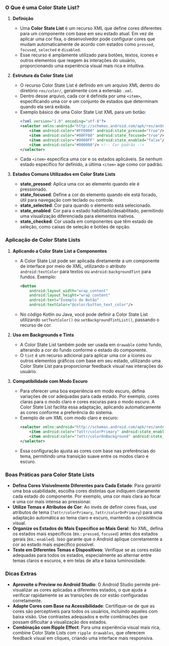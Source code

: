 ### O Que é uma Color State List?

1. **Definição**
   - Uma **Color State List** é um recurso XML que define cores diferentes para um componente com base em seu estado atual. Em vez de aplicar uma cor fixa, o desenvolvedor pode configurar cores que mudam automaticamente de acordo com estados como `pressed`, `focused`, `selected` e `disabled`.
   - Esse recurso é amplamente utilizado para botões, textos, ícones e outros elementos que reagem às interações do usuário, proporcionando uma experiência visual mais rica e intuitiva.

2. **Estrutura da Color State List**
   - O recurso Color State List é definido em um arquivo XML dentro do diretório `res/color/`, geralmente com a extensão `.xml`.
   - Dentro desse arquivo, cada cor é definida por uma `<item>`, especificando uma cor e um conjunto de estados que determinam quando ela será exibida.
   - Exemplo básico de uma Color State List XML para um botão:
     ```xml
     <?xml version="1.0" encoding="utf-8"?>
     <selector xmlns:android="http://schemas.android.com/apk/res/android">
         <item android:color="#FF0000" android:state_pressed="true"/> <!-- Cor ao pressionar -->
         <item android:color="#00FF00" android:state_focused="true"/> <!-- Cor ao focar -->
         <item android:color="#0000FF" android:state_enabled="false"/> <!-- Cor desabilitado -->
         <item android:color="#000000"/> <!-- Cor padrão -->
     </selector>
     ```
   - Cada `<item>` especifica uma cor e os estados aplicáveis. Se nenhum estado específico for definido, a última `<item>` age como cor padrão.

3. **Estados Comuns Utilizados em Color State Lists**
   - **state_pressed**: Aplica uma cor ao elemento quando ele é pressionado.
   - **state_focused**: Define a cor do elemento quando ele está focado, útil para navegação com teclado ou controle.
   - **state_selected**: Cor para quando o elemento está selecionado.
   - **state_enabled**: Cor para o estado habilitado/desabilitado, permitindo uma visualização diferenciada para elementos inativos.
   - **state_checked**: Cor usada em componentes que têm estado de seleção, como caixas de seleção e botões de opção.

### Aplicação de Color State Lists

1. **Aplicando a Color State List a Componentes**
   - A Color State List pode ser aplicada diretamente a um componente de interface por meio de XML, utilizando o atributo `android:textColor` para textos ou `android:backgroundTint` para fundos. Exemplo:
     ```xml
     <Button
         android:layout_width="wrap_content"
         android:layout_height="wrap_content"
         android:text="Exemplo de Botão"
         android:textColor="@color/button_text_color"/>
     ```
   - No código Kotlin ou Java, você pode definir a Color State List utilizando `setTextColor()` ou `setBackgroundTintList()`, passando o recurso de cor.

2. **Uso em Backgrounds e Tints**
   - A Color State List também pode ser usada em `drawable` como fundo, alterando a cor do fundo conforme o estado do componente.
   - O `tint` é um recurso adicional para aplicar uma cor a ícones ou outros elementos gráficos com base em seu estado, utilizando uma Color State List para proporcionar feedback visual nas interações do usuário.

3. **Compatibilidade com Modo Escuro**
   - Para oferecer uma boa experiência em modo escuro, defina variações de cor adequadas para cada estado. Por exemplo, cores claras para o modo claro e cores escuras para o modo escuro. A Color State List facilita essa adaptação, aplicando automaticamente as cores conforme a preferência do sistema.
   - Exemplo de um XML com modo claro e escuro:
     ```xml
     <selector xmlns:android="http://schemas.android.com/apk/res/android">
         <item android:color="?attr/colorPrimary" android:state_enabled="true"/>
         <item android:color="?attr/colorOnBackground" android:state_enabled="false"/>
     </selector>
     ```
   - Essa configuração ajusta as cores com base nas preferências do tema, permitindo uma transição suave entre os modos claro e escuro.

### Boas Práticas para Color State Lists

- **Defina Cores Visivelmente Diferentes para Cada Estado**: Para garantir uma boa usabilidade, escolha cores distintas que indiquem claramente cada estado do componente. Por exemplo, uma cor mais clara ao focar e uma cor mais intensa ao pressionar.
- **Utilize Temas e Atributos de Cor**: Ao invés de definir cores fixas, use atributos de tema (`?attr/colorPrimary`, `?attr/colorOnPrimary`) para uma adaptação automática ao tema claro e escuro, mantendo a consistência visual.
- **Organize os Estados do Mais Específico ao Mais Geral**: No XML, defina os estados mais específicos (ex.: `pressed`, `focused`) antes dos estados gerais (ex.: `enabled`). Isso garante que o Android aplique corretamente a cor ao estado mais específico possível.
- **Teste em Diferentes Temas e Dispositivos**: Verifique se as cores estão adequadas para todos os estados, especialmente ao alternar entre temas claros e escuros, e em telas de alta e baixa luminosidade.

### Dicas Extras

- **Aproveite o Preview no Android Studio**: O Android Studio permite pré-visualizar as cores aplicadas a diferentes estados, o que ajuda a verificar rapidamente se as transições de cor estão configuradas corretamente.
- **Adapte Cores com Base na Acessibilidade**: Certifique-se de que as cores são perceptíveis para todos os usuários, incluindo aqueles com baixa visão. Use contrastes adequados e evite combinações que possam dificultar a visualização dos estados.
- **Combinação com Ripple Effect**: Para uma experiência visual mais rica, combine Color State Lists com `ripple drawables`, que oferecem feedback visual em cliques, criando uma interface mais responsiva.
